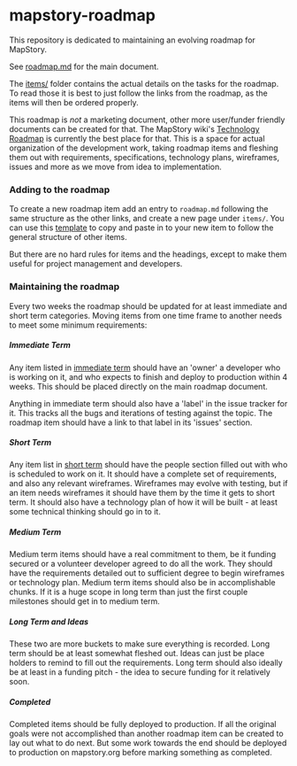mapstory-roadmap
================

This repository is dedicated to maintaining an evolving roadmap for MapStory.

See [roadmap.md](roadmap.md) for the main document.

The [items/](items/) folder contains the actual details on the tasks for the roadmap. 
To read those it is best to just follow the links from the roadmap, as the items will
then be ordered properly.

This roadmap is _not_ a marketing document, other more user/funder
friendly documents can be created for that. The MapStory wiki's 
[Technology Roadmap](http://wiki.mapstory.org/index.php?title=Technology_Roadmap) is currently the best place for that. This is a space for actual
organization of the development work, taking roadmap items and fleshing them out with requirements,
specifications, technology plans, wireframes, issues and more as we move from idea to implementation.

### Adding to the roadmap

To create a new roadmap item add an entry to `roadmap.md` following the same structure as the 
other links, and create a new page under `items/`. You can use this [template](items/template.md)
to copy and paste in to your new item to follow the general structure of other items.

But there are no hard rules for items and the headings, except to make them useful for project
management and developers. 

### Maintaining the roadmap

Every two weeks the roadmap should be updated for at least immediate and short term categories. Moving
items from one time frame to another needs to meet some minimum requirements:

##### Immediate Term

Any item listed in [immediate term](https://github.com/MapStory/mapstory-roadmap/blob/master/roadmap.md#immediate-within-4-weeks) 
should have an 'owner' a developer who is working on it, and who expects to finish and deploy to 
production within 4 weeks. This should be placed directly on the main roadmap document. 

Anything in immediate term should also have a 'label' in the issue tracker for it. This tracks all the
bugs and iterations of testing against the topic. The roadmap item should have a link to that label in
its 'issues' section.

##### Short Term

Any item list in [short term](https://github.com/MapStory/mapstory-roadmap/blob/master/roadmap.md#short-1-month---3-months)
should have the people section filled out with who is scheduled to work on it. It should have a complete
set of requirements, and also any relevant wireframes. Wireframes may evolve with testing, but if an 
item needs wireframes it should have them by the time it gets to short term. It should also have a
technology plan of how it will be built - at least some technical thinking should go in to it.

##### Medium Term

Medium term items should have a real commitment to them, be it funding secured or a volunteer developer
agreed to do all the work. They should have the requirements detailed out to sufficient degree to begin
wireframes or technology plan. Medium term items should also be in accomplishable chunks. If it is a huge
scope in long term than just the first couple milestones should get in to medium term.

##### Long Term and Ideas

These two are more buckets to make sure everything is recorded. Long term should be at least somewhat fleshed
out. Ideas can just be place holders to remind to fill out the requirements. Long term should also ideally be
at least in a funding pitch - the idea to secure funding for it relatively soon.

##### Completed

Completed items should be fully deployed to production. If all the original goals were not accomplished than
another roadmap item can be created to lay out what to do next. But some work towards the end should be 
deployed to production on mapstory.org before marking something as completed.
